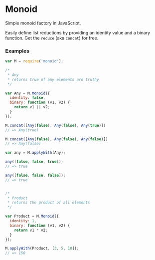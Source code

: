 # Monoid

Simple monoid factory in JavaScript.

Easily define list reductions by providing an identity value and a binary function. Get the `reduce` (aka `concat`) for free.

### Examples

```js
var M = require('monoid');

/*
 * Any
 * returns true of any elements are truthy
 */

var Any = M.Monoid({
  identity: false,
  binary: function (v1, v2) {
    return v1 || v2;
  }
});

M.concat([Any(false), Any(false), Any(true)])
// => Any(true)

M.concat([Any(false), Any(false), Any(false)])
// => Any(false)

var any = M.applyWith(Any);

any([false, false, true]);
// => true

any([false, false, false]);
// => true


/*
 * Product
 * returns the product of all elements
 */

var Product = M.Monoid({
  identity: 1,
  binary: function (v1, v2) {
    return v1 * v2;
  }
});

M.applyWith(Product, [3, 5, 10]);
// => 150
```
